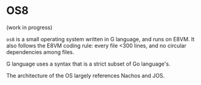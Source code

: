 # OS8

(work in progress)

`os8` is a small operating system written in G language, and runs on
E8VM. It also follows the E8VM coding rule: every file <300 lines, and
no circular dependencies among files.

G language uses a syntax that is a strict subset of Go language's.

The architecture of the OS largely references Nachos and JOS.

